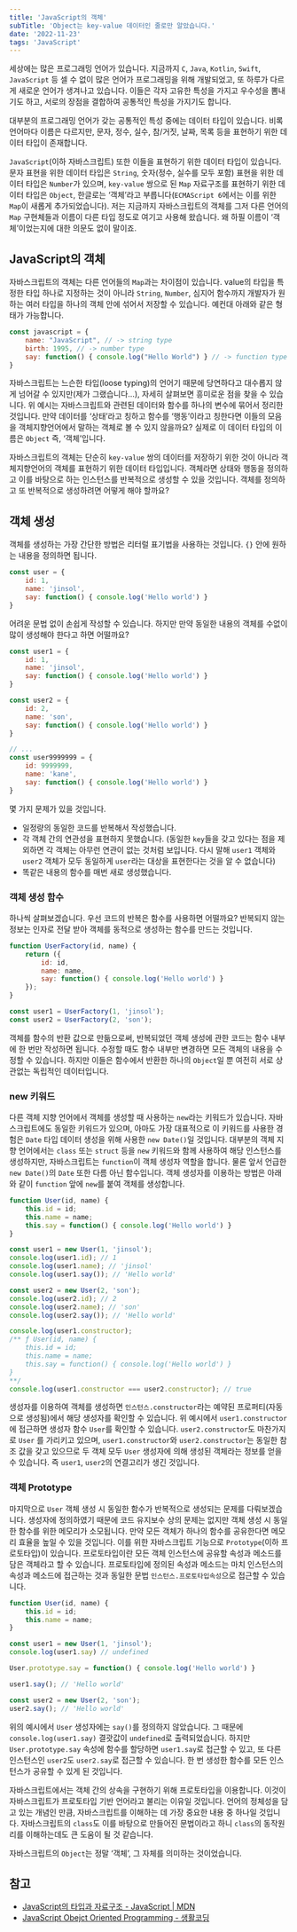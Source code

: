 ```yaml
---
title: 'JavaScript의 객체'
subTitle: 'Object는 key-value 데이터인 줄로만 알았습니다.'
date: '2022-11-23'
tags: 'JavaScript'
---
```


세상에는 많은 프로그래밍 언어가 있습니다. 지금까지 `C`, `Java`, `Kotlin`, `Swift`, `JavaScript` 등 셀 수 없이 많은 언어가 프로그래밍을 위해 개발되었고, 또 하루가 다르게 새로운 언어가 생겨나고 있습니다. 이들은 각자 고유한 특성을 가지고 우수성을 뽐내기도 하고, 서로의 장점을 결합하여 공통적인 특성을 가지기도 합니다.

대부분의 프로그래밍 언어가 갖는 공통적인 특성 중에는 데이터 타입이 있습니다. 비록 언어마다 이름은 다르지만, 문자, 정수, 실수, 참/거짓, 날짜, 목록 등을 표현하기 위한 데이터 타입이 존재합니다.

`JavaScript`(이하 자바스크립트) 또한 이들을 표현하기 위한 데이터 타입이 있습니다. 문자 표현을 위한 데이터 타입은 `String`, 숫자(정수, 실수를 모두 포함) 표현을 위한 데이터 타입은 `Number`가 있으며, `key-value` 쌍으로 된 `Map` 자료구조를 표현하기 위한 데이터 타입은 `Object`, 한글로는 ‘객체’라고 부릅니다(`ECMAScript 6`에서는 이를 위한 `Map`이 새롭게 추가되었습니다). 저는 지금까지 자바스크립트의 객체를 그저 다른 언어의 `Map` 구현체들과 이름이 다른 타입 정도로 여기고 사용해 왔습니다. 왜 하필 이름이 ‘객체’이었는지에 대한 의문도 없이 말이죠.

## JavaScript의 객체

자바스크립트의 객체는 다른 언어들의 `Map`과는 차이점이 있습니다. value의 타입을 특정한 타입 하나로 지정하는 것이 아니라 `String`, `Number`, 심지어 함수까지 개발자가 원하는 여러 타입을 하나의 객체 안에 섞어서 저장할 수 있습니다. 예컨대 아래와 같은 형태가 가능합니다.

```jsx
const javascript = {
	name: "JavaScript", // -> string type
	birth: 1995, // -> number type
	say: function() { console.log("Hello World") } // -> function type
}
```

자바스크립트는 느슨한 타입(loose typing)의 언어기 때문에 당연하다고 대수롭지 않게 넘어갈 수 있지만(제가 그랬습니다…), 자세히 살펴보면 흥미로운 점을 찾을 수 있습니다. 위 예시는 자바스크립트와 관련된 데이터와 함수를 하나의 변수에 묶어서 정리한 것입니다. 만약 데이터를 ‘상태’라고 칭하고 함수를 ‘행동’이라고 칭한다면 이들의 모음을 객체지향언어에서 말하는 객체로 볼 수 있지 않을까요? 실제로 이 데이터 타입의 이름은 `Object` 즉, ‘객체’입니다.

자바스크립트의 객체는 단순히 `key-value` 쌍의 데이터를 저장하기 위한 것이 아니라 객체지향언어의 객체를 표현하기 위한 데이터 타입입니다. 객체라면 상태와 행동을 정의하고 이를 바탕으로 하는 인스턴스를 반복적으로 생성할 수 있을 것입니다. 객체를 정의하고 또 반복적으로 생성하려면 어떻게 해야 할까요?

## 객체 생성

객체를 생성하는 가장 간단한 방법은 리터럴 표기법을 사용하는 것입니다. `{}` 안에 원하는 내용을 정의하면 됩니다. 

```jsx
const user = {
	id: 1,
	name: 'jinsol',
	say: function() { console.log('Hello world') }
}
```

어려운 문법 없이 손쉽게 작성할 수 있습니다. 하지만 만약 동일한 내용의 객체를 수없이 많이 생성해야 한다고 하면 어떨까요?

```jsx
const user1 = {
	id: 1,
	name: 'jinsol',
	say: function() { console.log('Hello world') }
}

const user2 = {
	id: 2,
	name: 'son',
	say: function() { console.log('Hello world') }
}

// ...
const user9999999 = {
	id: 9999999,
	name: 'kane',
	say: function() { console.log('Hello world') }
}
```

몇 가지 문제가 있을 것입니다.

- 일정량의 동일한 코드를 반복해서 작성했습니다.
- 각 객체 간의 연관성을 표현하지 못했습니다.
(동일한 `key`들을 갖고 있다는 점을 제외하면 각 객체는 아무런 연관이 없는 것처럼 보입니다. 다시 말해 `user1` 객체와 `user2` 객체가 모두 동일하게 `user`라는 대상을 표현한다는 것을 알 수 없습니다)
- 똑같은 내용의 함수를 매번 새로 생성했습니다.

### 객체 생성 함수

하나씩 살펴보겠습니다. 우선 코드의 반복은 함수를 사용하면 어떨까요? 반복되지 않는 정보는 인자로 전달 받아 객체를 동적으로 생성하는 함수를 만드는 것입니다.

```jsx
function UserFactory(id, name) {
	return ({
		id: id,
		name: name,
		say: function() { console.log('Hello world') }
	});
}

const user1 = UserFactory(1, 'jinsol');
const user2 = UserFactory(2, 'son');
```

객체를 함수의 반환 값으로 만듦으로써, 반복되었던 객체 생성에 관한 코드는 함수 내부에 한 번만 작성하면 됩니다. 수정할 때도 함수 내부만 변경하면 모든 객체의 내용을 수정할 수 있습니다. 하지만 이들은 함수에서 반환한 하나의 `Object`일 뿐 여전히 서로 상관없는 독립적인 데이터입니다.

### new 키워드

다른 객체 지향 언어에서 객체를 생성할 때 사용하는 `new`라는 키워드가 있습니다. 자바스크립트에도 동일한 키워드가 있으며, 아마도 가장 대표적으로 이 키워드를 사용한 경험은 `Date` 타입 데이터 생성을 위해 사용한 `new Date()`일 것입니다. 대부분의 객체 지향 언어에서는 `class` 또는 `struct` 등을 `new` 키워드와 함께 사용하여 해당 인스턴스를 생성하지만, 자바스크립트는 `function`이 객체 생성자 역할을 합니다. 물론 앞서 언급한 `new Date()`의 `Date` 또한 다름 아닌 함수입니다. 객체 생성자를 이용하는 방법은 아래와 같이 `function` 앞에 `new`를 붙여 객체를 생성합니다.

```jsx
function User(id, name) {
	this.id = id;
	this.name = name;
	this.say = function() { console.log('Hello world') }
}

const user1 = new User(1, 'jinsol');
console.log(user1.id); // 1
console.log(user1.name); // 'jinsol'
console.log(user1.say()); // 'Hello world'

const user2 = new User(2, 'son');
console.log(user2.id); // 2
console.log(user2.name); // 'son'
console.log(user2.say()); // 'Hello world'

console.log(user1.constructor);
/** ƒ User(id, name) {
	this.id = id;
	this.name = name;
	this.say = function() { console.log('Hello world') }
}
**/
console.log(user1.constructor === user2.constructor); // true

```

생성자를 이용하여 객체를 생성하면 `인스턴스.constructor`라는 예약된 프로퍼티(자동으로 생성됨)에서 해당 생성자를 확인할 수 있습니다. 위 예시에서 `user1.constructor`에 접근하면 생성자 함수 `User`를 확인할 수 있습니다. `user2.constructor`도 마찬가지로 `User` 를 가리키고 있으며, `user1.constructor`와 `user2.constructor`는 동일한 참조 값을 갖고 있으므로 두 객체 모두 `User` 생성자에 의해 생성된 객체라는 정보를 얻을 수 있습니다. 즉 `user1`, `user2`의 연결고리가 생긴 것입니다.

### 객체 Prototype

마지막으로 `User` 객체 생성 시 동일한 함수가 반복적으로 생성되는 문제를 다뤄보겠습니다. 생성자에 정의하였기 때문에 코드 유지보수 상의 문제는 없지만 객체 생성 시 동일한 함수를 위한 메모리가 소모됩니다. 만약 모든 객체가 하나의 함수를 공유한다면 메모리 효율을 높일 수 있을 것입니다. 이를 위한 자바스크립트 기능으로 `Prototype`(이하 프로토타입)이 있습니다. 프로토타입이란 모든 객체 인스턴스에 공유할 속성과 메소드를 담은 객체라고 할 수 있습니다. 프로토타입에 정의된 속성과 메소드는 마치 인스턴스의 속성과 메소드에 접근하는 것과 동일한 문법 `인스턴스.프로토타입속성`으로 접근할 수 있습니다.

```jsx
function User(id, name) {
	this.id = id;
	this.name = name;
}

const user1 = new User(1, 'jinsol');
console.log(user1.say) // undefined

User.prototype.say = function() { console.log('Hello world') }

user1.say(); // 'Hello world'

const user2 = new User(2, 'son');
user2.say(); // 'Hello world'
```

위의 예시에서 `User` 생성자에는 `say()`를 정의하지 않았습니다. 그 때문에 `console.log(user1.say)` 결괏값이 `undefined`로 출력되었습니다. 하지만 `User.prototype.say` 속성에 함수를 할당하면 `user1.say`로 접근할 수 있고, 또 다른 인스턴스인 `user2`도 `user2.say`로 접근할 수 있습니다. 한 번 생성한 함수를 모든 인스턴스가 공유할 수 있게 된 것입니다.

자바스크립트에서는 객체 간의 상속을 구현하기 위해 프로토타입을 이용합니다. 이것이 자바스크립트가 프로토타입 기반 언어라고 불리는 이유일 것입니다. 언어의 정체성을 담고 있는 개념인 만큼, 자바스크립트를 이해하는 데 가장 중요한 내용 중 하나일 것입니다. 자바스크립트의 `class`도 이를 바탕으로 만들어진 문법이라고 하니 `class`의 동작원리를 이해하는데도 큰 도움이 될 것 같습니다.

자바스크립트의 `Object`는 정말 ‘객체’, 그 자체를 의미하는 것이었습니다.

## 참고

- [JavaScript의 타입과 자료구조 - JavaScript | MDN](https://developer.mozilla.org/ko/docs/Web/JavaScript/Data_structures#%EA%B0%9D%EC%B2%B4)
- [JavaScript Obejct Oriented Programming - 생활코딩](https://www.youtube.com/playlist?list=PLuHgQVnccGMAMctarDlPyv6upFUUnpSO3)